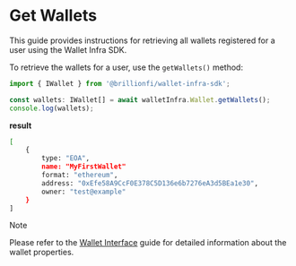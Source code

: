 # Get Wallets

This guide provides instructions for retrieving all wallets registered for a user using the Wallet Infra SDK.

To retrieve the wallets for a user, use the `getWallets()` method:

```ts
import { IWallet } from '@brillionfi/wallet-infra-sdk';

const wallets: IWallet[] = await walletInfra.Wallet.getWallets();
console.log(wallets);
```

**result**

```bash
[
    {
        type: "EOA",
        name: "MyFirstWallet"
        format: "ethereum",
        address: "0xEfe58A9CcF0E378C5D136e6b7276eA3d5BEa1e30",
        owner: "test@example"
    }
]
```

> [!NOTE]
> Please refer to the [Wallet Interface](wallet-interface.md) guide for detailed information about the wallet properties.
